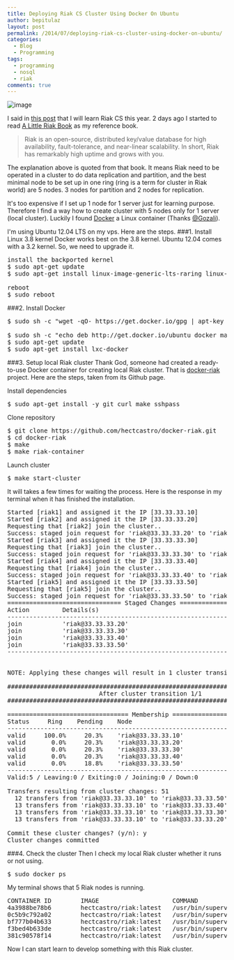 ```yaml
---
title: Deploying Riak CS Cluster Using Docker On Ubuntu
author: bepitulaz
layout: post
permalink: /2014/07/deploying-riak-cs-cluster-using-docker-on-ubuntu/
categories:
  - Blog
  - Programming
tags:
  - programming
  - nosql
  - riak
comments: true
---
```

![image](https://www.docker.io/static/img/homepage-docker-logo.png)

I said in [this post](http://asep.co/2014/01/what-tech-related-that-i-want-to-do-in-2014/) that I will learn Riak CS this year. 2 days ago I started to read [A Little Riak Book](http://littleriakbook.com) as my reference book.

> Riak is an open-source, distributed key/value database for high availability, fault-tolerance, and near-linear scalability. In short, Riak has remarkably high uptime and grows with you.

The explanation above is quoted from that book. It means Riak need to be operated in a cluster to do data replication and partition, and the best minimal node to be set up in one ring (ring is a term for cluster in Riak world) are 5 nodes. 3 nodes for partition and 2 nodes for replication.

It's too expensive if I set up 1 node for 1 server just for learning purpose. Therefore I find a way how to create cluster with 5 nodes only for 1 server (local cluster). Luckily I found [Docker](http://docker.io) a Linux container (Thanks [@Gozali](http://twitter.com/gozali)).

I'm using Ubuntu 12.04 LTS on my vps. Here are the steps.
###1. Install Linux 3.8 kernel
Docker works best on the 3.8 kernel. Ubuntu 12.04 comes with a 3.2 kernel. So, we need to upgrade it.
<pre>
install the backported kernel
$ sudo apt-get update
$ sudo apt-get install linux-image-generic-lts-raring linux-headers-generic-lts-raring

reboot
$ sudo reboot
</pre>

###2. Install Docker
<pre>
$ sudo sh -c "wget -qO- https://get.docker.io/gpg | apt-key add -"

$ sudo sh -c "echo deb http://get.docker.io/ubuntu docker main /etc/apt/sources.list.d/docker.list"
$ sudo apt-get update
$ sudo apt-get install lxc-docker
</pre>

###3. Setup local Riak cluster
Thank God, someone had created a ready-to-use Docker container for creating local Riak cluster. That is [docker-riak](https://github.com/hectcastro/docker-riak) project. Here are the steps, taken from its Github page.

Install dependencies
<pre>
$ sudo apt-get install -y git curl make sshpass
</pre>

Clone repository
<pre>
$ git clone https://github.com/hectcastro/docker-riak.git
$ cd docker-riak
$ make
$ make riak-container
</pre>

Launch cluster
<pre>
$ make start-cluster
</pre>

It will takes a few times for waiting the process. Here is the response in my terminal when it has finished the installation.
<pre>
Started [riak1] and assigned it the IP [33.33.33.10]
Started [riak2] and assigned it the IP [33.33.33.20]
Requesting that [riak2] join the cluster..
Success: staged join request for 'riak@33.33.33.20' to 'riak@33.33.33.10'
Started [riak3] and assigned it the IP [33.33.33.30]
Requesting that [riak3] join the cluster..
Success: staged join request for 'riak@33.33.33.30' to 'riak@33.33.33.10'
Started [riak4] and assigned it the IP [33.33.33.40]
Requesting that [riak4] join the cluster..
Success: staged join request for 'riak@33.33.33.40' to 'riak@33.33.33.10'
Started [riak5] and assigned it the IP [33.33.33.50]
Requesting that [riak5] join the cluster..
Success: staged join request for 'riak@33.33.33.50' to 'riak@33.33.33.10'
=============================== Staged Changes ================================
Action         Details(s)
-------------------------------------------------------------------------------
join           'riak@33.33.33.20'
join           'riak@33.33.33.30'
join           'riak@33.33.33.40'
join           'riak@33.33.33.50'
-------------------------------------------------------------------------------


NOTE: Applying these changes will result in 1 cluster transition

###############################################################################
                         After cluster transition 1/1
###############################################################################

================================= Membership ==================================
Status     Ring    Pending    Node
-------------------------------------------------------------------------------
valid     100.0%     20.3%    'riak@33.33.33.10'
valid       0.0%     20.3%    'riak@33.33.33.20'
valid       0.0%     20.3%    'riak@33.33.33.30'
valid       0.0%     20.3%    'riak@33.33.33.40'
valid       0.0%     18.8%    'riak@33.33.33.50'
-------------------------------------------------------------------------------
Valid:5 / Leaving:0 / Exiting:0 / Joining:0 / Down:0

Transfers resulting from cluster changes: 51
  12 transfers from 'riak@33.33.33.10' to 'riak@33.33.33.50'
  13 transfers from 'riak@33.33.33.10' to 'riak@33.33.33.40'
  13 transfers from 'riak@33.33.33.10' to 'riak@33.33.33.30'
  13 transfers from 'riak@33.33.33.10' to 'riak@33.33.33.20'

Commit these cluster changes? (y/n): y
Cluster changes committed
</pre>

###4. Check the cluster
Then I check my local Riak cluster whether it runs or not using.
<pre>
$ sudo docker ps
</pre>
My terminal shows that 5 Riak nodes is running.
<pre>
CONTAINER ID        IMAGE                    COMMAND                CREATED             STATUS              PORTS                        NAMES
4a3988be78b6        hectcastro/riak:latest   /usr/bin/supervisord   2 minutes ago       Up 2 minutes        22/tcp, 8087/tcp, 8098/tcp   pensive_darwin       
0c5b9c792a02        hectcastro/riak:latest   /usr/bin/supervisord   3 minutes ago       Up 3 minutes        22/tcp, 8087/tcp, 8098/tcp   agitated_mccarthy    
bf777b04b633        hectcastro/riak:latest   /usr/bin/supervisord   3 minutes ago       Up 3 minutes        22/tcp, 8087/tcp, 8098/tcp   stupefied_torvalds   
f3bed4b633de        hectcastro/riak:latest   /usr/bin/supervisord   4 minutes ago       Up 4 minutes        22/tcp, 8087/tcp, 8098/tcp   sleepy_turing        
381c90578f14        hectcastro/riak:latest   /usr/bin/supervisord   4 minutes ago       Up 4 minutes        22/tcp, 8087/tcp, 8098/tcp   ecstatic_mclean  
</pre>

Now I can start learn to develop something with this Riak cluster.  